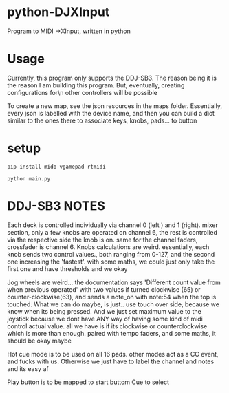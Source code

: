 # python-DJXInput
Program to MIDI ->XInput, written in python

# Usage
Currently, this program only supports the DDJ-SB3. The reason being it is the reason I am building this program. But, eventually, creating configurations for\n
other controllers will be possible

To create a new map, see the json resources in the maps folder. Essentially, every json is labelled with the device name, and then you can build a dict similar to the ones there to associate keys, knobs, pads... to button
# setup
`pip install mido vgamepad rtmidi`

`python main.py`

# DDJ-SB3 NOTES

Each deck is controlled individually via channel 0 (left ) and 1 (right). mixer section, only a few knobs are operated on channel 6, the rest is controlled via the respective side the knob is on. same for the channel faders, crossfader is channel 6.
Knobs calculations are weird. essentially, each knob sends two control values., both ranging from 0-127, and the second one increasing the 'fastest'. with some maths, we could just only take the first one and have thresholds and we okay

Jog wheels are weird... the documentation says 'Different count value from when previous operated' with two values if turned clockwise (65) or counter-clockwise(63), and sends a note_on with note:54 when the top is touched. What we can do maybe, is just.. use touch over side, because we know when its being pressed.
And we just set maximum value to the joystick because we dont have ANY way of having some kind of midi control actual value. all we have is if its clockwise or counterclockwise which is more than enough. paired with tempo faders, and some maths, it should be okay maybe

Hot cue mode is to be used on all 16 pads. other modes act as a CC event, and fucks with us. Otherwise we just have to label the channel and notes and its easy af

Play button is to be mapped to start buttom
Cue to select


